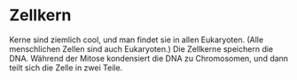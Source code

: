 # Zellkern

Kerne sind ziemlich cool, und man findet sie in allen Eukaryoten. (Alle
menschlichen Zellen sind auch Eukaryoten.) Die Zellkerne speichern die DNA.
Während der Mitose kondensiert die DNA zu Chromosomen, und dann teilt sich die
Zelle in zwei Teile.
